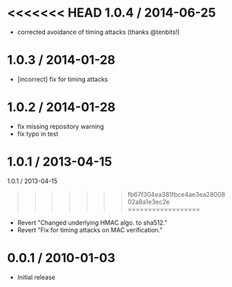 <<<<<<< HEAD
1.0.4 / 2014-06-25
==================

 * corrected avoidance of timing attacks (thanks @tenbits!)


1.0.3 / 2014-01-28
==================

 * [incorrect] fix for timing attacks

1.0.2 / 2014-01-28
==================

 * fix missing repository warning
 * fix typo in test

1.0.1 / 2013-04-15
=======

1.0.1 / 2013-04-15 
>>>>>>> fb67f304ea381fbce4ae3ea2800802a8a1e3ec2e
==================

  * Revert "Changed underlying HMAC algo. to sha512."
  * Revert "Fix for timing attacks on MAC verification."

0.0.1 / 2010-01-03
==================

  * Initial release
